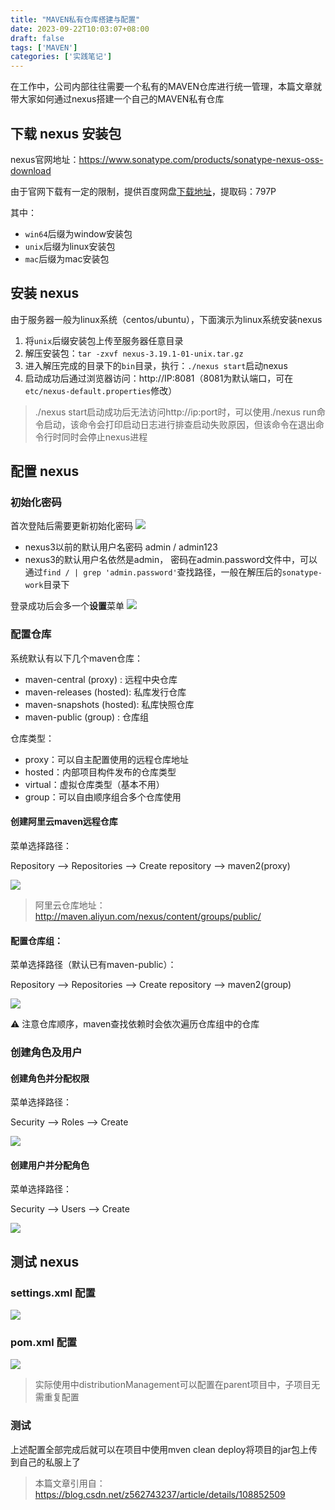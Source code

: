 ```yaml
---
title: "MAVEN私有仓库搭建与配置"
date: 2023-09-22T10:03:07+08:00
draft: false
tags: ['MAVEN']
categories: ['实践笔记']
---
```


在工作中，公司内部往往需要一个私有的MAVEN仓库进行统一管理，本篇文章就带大家如何通过nexus搭建一个自己的MAVEN私有仓库

## 下载 nexus 安装包

nexus官网地址：https://www.sonatype.com/products/sonatype-nexus-oss-download

由于官网下载有一定的限制，提供百度网盘[下载地址](https://pan.baidu.com/s/17NFbqcupR062GDmNvT1VAw)，提取码：797P

其中：
- `win64`后缀为window安装包
- `unix`后缀为linux安装包
- `mac`后缀为mac安装包

## 安装 nexus

由于服务器一般为linux系统（centos/ubuntu），下面演示为linux系统安装nexus

1. 将`unix`后缀安装包上传至服务器任意目录
2. 解压安装包：`tar -zxvf nexus-3.19.1-01-unix.tar.gz`
3. 进入解压完成的目录下的`bin`目录，执行：`./nexus start`启动nexus
4. 启动成功后通过浏览器访问：http://IP:8081（8081为默认端口，可在`etc/nexus-default.properties`修改）

> ./nexus start启动成功后无法访问http://ip:port时，可以使用./nexus run命令启动，该命令会打印启动日志进行排查启动失败原因，但该命令在退出命令行时同时会停止nexus进程

## 配置 nexus

### 初始化密码

首次登陆后需要更新初始化密码
![](https://cdn.jsdelivr.net/gh/LesanOuO/images@master/img/20230922102239.png)

- nexus3以前的默认用户名密码 admin / admin123
- nexus3的默认用户名依然是admin， 密码在admin.password文件中，可以通过`find / | grep 'admin.password'`查找路径，一般在解压后的`sonatype-work`目录下

登录成功后会多一个**设置**菜单
![](https://cdn.jsdelivr.net/gh/LesanOuO/images@master/img/20230922102832.png)


### 配置仓库

系统默认有以下几个maven仓库：
- maven-central   (proxy) : 远程中央仓库
- maven-releases  (hosted): 私库发行仓库
- maven-snapshots (hosted): 私库快照仓库
- maven-public    (group) : 仓库组

仓库类型：
- proxy：可以自主配置使用的远程仓库地址
- hosted：内部项目构件发布的仓库类型
- virtual：虚拟仓库类型（基本不用）
- group：可以自由顺序组合多个仓库使用

#### 创建阿里云maven远程仓库

菜单选择路径：

Repository --> Repositories --> Create repository --> maven2(proxy)

![](https://cdn.jsdelivr.net/gh/LesanOuO/images@master/img/20230922103328.png)

> 阿里云仓库地址：http://maven.aliyun.com/nexus/content/groups/public/

#### 配置仓库组：

菜单选择路径（默认已有maven-public）：

Repository --> Repositories --> Create repository --> maven2(group)

![](https://cdn.jsdelivr.net/gh/LesanOuO/images@master/img/20230922103505.png)

⚠️ 注意仓库顺序，maven查找依赖时会依次遍历仓库组中的仓库

### 创建角色及用户

#### 创建角色并分配权限

菜单选择路径：

Security --> Roles --> Create

![](https://cdn.jsdelivr.net/gh/LesanOuO/images@master/img/20230922103846.png)

#### 创建用户并分配角色

菜单选择路径：

Security --> Users --> Create

![](https://cdn.jsdelivr.net/gh/LesanOuO/images@master/img/20230922103949.png)

## 测试 nexus

### settings.xml 配置

![](https://cdn.jsdelivr.net/gh/LesanOuO/images@master/img/20230922104104.png)

### pom.xml 配置

![](https://cdn.jsdelivr.net/gh/LesanOuO/images@master/img/20230922104137.png)

> 实际使用中distributionManagement可以配置在parent项目中，子项目无需重复配置

### 测试

上述配置全部完成后就可以在项目中使用mven clean deploy将项目的jar包上传到自己的私服上了

> 本篇文章引用自：https://blog.csdn.net/z562743237/article/details/108852509